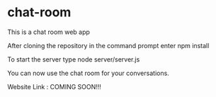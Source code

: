 # chat-room
This is a chat room web app                  




After cloning the repository in the command prompt enter
  npm install

To start the server type
  node server/server.js
  
You can now use the chat room for your conversations.

Website Link : COMING SOON!!!
